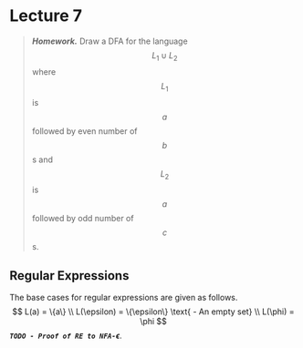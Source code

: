 # Lecture 7

> ***Homework.*** Draw a DFA for the language $$L_1 \cup L_2$$ where $$L_1$$ is $$a$$ followed by even number of $$b$$s and $$L_2$$ is $$a$$ followed by odd number of $$c$$s.

## Regular Expressions

The base cases for regular expressions are given as follows.
$$
L(a) = \{a\} \\
L(\epsilon) = \{\epsilon\} \text{ - An empty set} \\
L(\phi) = \phi
$$
***`TODO - Proof of RE to NFA-`$\epsilon$***.


